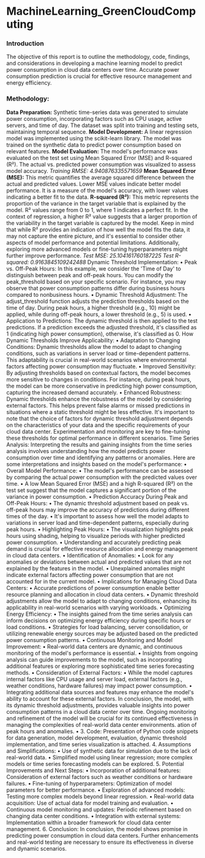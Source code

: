 # MachineLearning_GreenCloudComputing
### Introduction
The objective of this report is to outline the methodology, code, findings, and considerations in developing a machine learning model to predict power consumption in cloud data centers over time. Accurate power consumption prediction is crucial for effective resource management and energy efficiency.
### Methodology:
**Data Preparation:**
Synthetic time-series data was generated to simulate power consumption, incorporating factors such as CPU usage, active servers, and time of day. The dataset was split into
training and testing sets, maintaining temporal sequence.
**Model Development:**
A linear regression model was implemented using the scikit-learn library. The model was trained on the synthetic data to predict power consumption based on relevant features.
**Model Evaluation:**
The model's performance was evaluated on the test set using Mean Squared Error (MSE) and R-squared (R²). The actual vs. predicted power consumption was visualized to assess
model accuracy.
*Training RMSE: 4.940876335571659*
**Mean Squared Error (MSE):** This metric quantifies the average squared difference between the actual and predicted values. Lower MSE values indicate better model
performance. It is a measure of the model's accuracy, with lower values indicating a better fit to the data.
**R-squared (R²):** This metric represents the proportion of the variance in the target variable that is explained by the model. R² values range from 0 to 1, where 1 indicates a perfect fit. In the context of regression, a higher R² value suggests that a larger proportion of the variability in the target variable is captured by the model. Keep in mind that while R² provides an indication of how well the model fits the data, it may not capture the entire picture, and it's essential to consider other aspects of model
performance and potential limitations. Additionally, exploring more advanced models or fine-tuning hyperparameters might further improve performance.
*Test MSE: 25.104161760187225
Test R-squared: 0.9163845109242488*
Dynamic Threshold Implementation:
• Peak vs. Off-Peak Hours: In this example, we consider the 'Time of Day' to
distinguish between peak and off-peak hours. You can modify the
peak_threshold based on your specific scenario. For instance, you may observe
that power consumption patterns differ during business hours compared to nonbusiness
hours.
• Dynamic Threshold Adjustment: The adjust_threshold function adjusts the
prediction thresholds based on the time of day. During peak hours, a higher
threshold (e.g., 10) might be applied, while during off-peak hours, a lower threshold
(e.g., 5) is used.
• Application to Predictions: The dynamic threshold is then applied to the test
predictions. If a prediction exceeds the adjusted threshold, it's classified as 1
(indicating high power consumption), otherwise, it's classified as 0.
How Dynamic Thresholds Improve Applicability:
• Adaptation to Changing Conditions: Dynamic thresholds allow the model to
adapt to changing conditions, such as variations in server load or time-dependent
patterns. This adaptability is crucial in real-world scenarios where environmental
factors affecting power consumption may fluctuate.
• Improved Sensitivity: By adjusting thresholds based on contextual factors, the
model becomes more sensitive to changes in conditions. For instance, during peak
hours, the model can be more conservative in predicting high power consumption,
capturing the increased demand accurately.
• Enhanced Robustness: Dynamic thresholds enhance the robustness of the model
by considering external factors. This helps prevent false alarms or missed
predictions in situations where a static threshold might be less effective.
It's important to note that the choice of factors for dynamic threshold adjustment depends
on the characteristics of your data and the specific requirements of your cloud data center.
Experimentation and monitoring are key to fine-tuning these thresholds for optimal
performance in different scenarios.
Time Series Analysis:
Interpreting the results and gaining insights from the time series analysis involves
understanding how the model predicts power consumption over time and identifying any
patterns or anomalies. Here are some interpretations and insights based on the model's
performance:
• Overall Model Performance:
• The model's performance can be assessed by comparing the actual power
consumption with the predicted values over time.
• A low Mean Squared Error (MSE) and a high R-squared (R²) on the test set
suggest that the model captures a significant portion of the variance in power
consumption.
• Prediction Accuracy During Peak and Off-Peak Hours:
• The dynamic threshold adjustment based on peak vs. off-peak hours may
improve the accuracy of predictions during different times of the day.
• It's important to assess how well the model adapts to variations in server
load and time-dependent patterns, especially during peak hours.
• Highlighting Peak Hours:
• The visualization highlights peak hours using shading, helping to visualize
periods with higher predicted power consumption.
• Understanding and accurately predicting peak demand is crucial for effective
resource allocation and energy management in cloud data centers.
• Identification of Anomalies:
• Look for any anomalies or deviations between actual and predicted values
that are not explained by the features in the model.
• Unexplained anomalies might indicate external factors affecting power
consumption that are not accounted for in the current model.
• Implications for Managing Cloud Data Centers:
• Accurate predictions of power consumption enable better resource planning
and allocation in cloud data centers.
• Dynamic threshold adjustments allow the model to adapt to changing
conditions, enhancing its applicability in real-world scenarios with varying
workloads.
• Optimizing Energy Efficiency:
• The insights gained from the time series analysis can inform decisions on
optimizing energy efficiency during specific hours or load conditions.
• Strategies for load balancing, server consolidation, or utilizing renewable
energy sources may be adjusted based on the predicted power consumption
patterns.
• Continuous Monitoring and Model Improvement:
• Real-world data centers are dynamic, and continuous monitoring of the
model's performance is essential.
• Insights from ongoing analysis can guide improvements to the model, such
as incorporating additional features or exploring more sophisticated time
series forecasting methods.
• Consideration of External Factors:
• While the model captures internal factors like CPU usage and server load,
external factors (e.g., weather conditions, hardware failures) may impact
power consumption.
• Integrating additional data sources and features may enhance the model's
ability to account for these external factors.
In conclusion, the model, with its dynamic threshold adjustments, provides valuable
insights into power consumption patterns in a cloud data center over time. Ongoing
monitoring and refinement of the model will be crucial for its continued effectiveness in
managing the complexities of real-world data center environments. ation of peak hours
and anomalies.
•
3. Code:
Presentation of Python code snippets for data generation, model development, evaluation,
dynamic threshold implementation, and time series visualization is attached.
4. Assumptions and Simplifications:
• Use of synthetic data for simulation due to the lack of real-world data.
• Simplified model using linear regression; more complex models or time series
forecasting models can be explored.
5. Potential Improvements and Next Steps:
• Incorporation of additional features: Consideration of external factors such as
weather conditions or hardware failures.
• Fine-tuning of hyperparameters: Optimization of model parameters for better
performance.
• Exploration of advanced models: Testing more complex models beyond linear
regression.
• Real-world data acquisition: Use of actual data for model training and evaluation.
• Continuous model monitoring and updates: Periodic refinement based on changing
data center conditions.
• Integration with external systems: Implementation within a broader framework for
cloud data center management.
6. Conclusion:
In conclusion, the model shows promise in predicting power consumption in cloud data
centers. Further enhancements and real-world testing are necessary to ensure its
effectiveness in diverse and dynamic scenarios.
